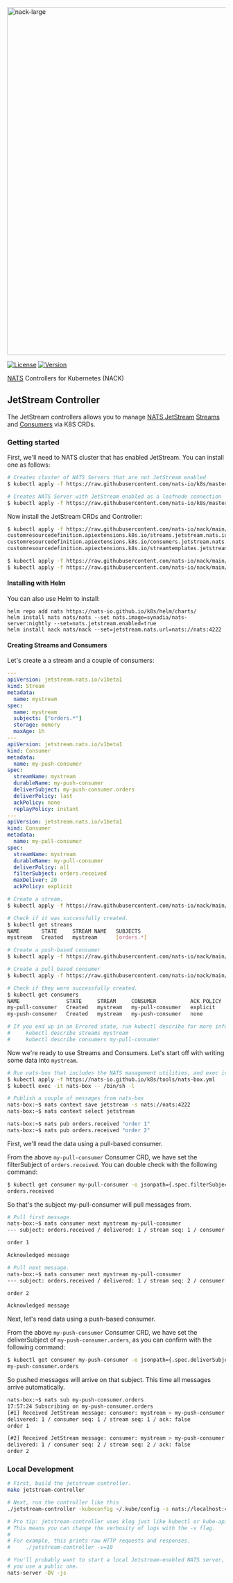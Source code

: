 <img width="800" alt="nack-large" src="https://user-images.githubusercontent.com/26195/92535603-71ad9a80-f1ec-11ea-8959-cdc22b31b84a.png">

[![License][License-Image]][License-Url]
[![Version](https://d25lcipzij17d.cloudfront.net/badge.svg?id=go&type=5&v=0.1.0)](https://github.com/nats-io/nack/releases/tag/v0.1.0)

[License-Url]: https://www.apache.org/licenses/LICENSE-2.0
[License-Image]: https://img.shields.io/badge/License-Apache2-blue.svg

[NATS](https://nats.io) Controllers for Kubernetes (NACK)

## JetStream Controller

The JetStream controllers allows you to manage [NATS JetStream](https://github.com/nats-io/jetstream) [Streams](https://github.com/nats-io/jetstream#streams-1) and [Consumers](https://github.com/nats-io/jetstream#consumers-1) via K8S CRDs.

### Getting started

First, we'll need to NATS cluster that has enabled JetStream.  You can install one as follows:

```sh
# Creates cluster of NATS Servers that are not JetStream enabled
$ kubectl apply -f https://raw.githubusercontent.com/nats-io/k8s/master/nats-server/simple-nats.yml

# Creates NATS Server with JetStream enabled as a leafnode connection
$ kubectl apply -f https://raw.githubusercontent.com/nats-io/k8s/master/nats-server/nats-js-leaf.yml
```

Now install the JetStream CRDs and Controller:

```sh
$ kubectl apply -f https://raw.githubusercontent.com/nats-io/nack/main/deploy/crds.yml
customresourcedefinition.apiextensions.k8s.io/streams.jetstream.nats.io configured
customresourcedefinition.apiextensions.k8s.io/consumers.jetstream.nats.io configured
customresourcedefinition.apiextensions.k8s.io/streamtemplates.jetstream.nats.io configured

$ kubectl apply -f https://raw.githubusercontent.com/nats-io/nack/main/deploy/rbac.yml
$ kubectl apply -f https://raw.githubusercontent.com/nats-io/nack/main/deploy/deployment.yml
```

#### Installing with Helm

You can also use Helm to install:

```
helm repo add nats https://nats-io.github.io/k8s/helm/charts/
helm install nats nats/nats --set nats.image=synadia/nats-server:nightly --set=nats.jetstream.enabled=true
helm install nack nats/nack --set=jetstream.nats.url=nats://nats:4222
```

#### Creating Streams and Consumers

Let's create a a stream and a couple of consumers:

```yaml
---
apiVersion: jetstream.nats.io/v1beta1
kind: Stream
metadata:
  name: mystream
spec:
  name: mystream
  subjects: ["orders.*"]
  storage: memory
  maxAge: 1h
---
apiVersion: jetstream.nats.io/v1beta1
kind: Consumer
metadata:
  name: my-push-consumer
spec:
  streamName: mystream
  durableName: my-push-consumer
  deliverSubject: my-push-consumer.orders
  deliverPolicy: last
  ackPolicy: none
  replayPolicy: instant
---
apiVersion: jetstream.nats.io/v1beta1
kind: Consumer
metadata:
  name: my-pull-consumer
spec:
  streamName: mystream
  durableName: my-pull-consumer
  deliverPolicy: all
  filterSubject: orders.received
  maxDeliver: 20
  ackPolicy: explicit
```

```sh
# Create a stream.
$ kubectl apply -f https://raw.githubusercontent.com/nats-io/nack/main/deploy/examples/stream.yml

# Check if it was successfully created.
$ kubectl get streams
NAME       STATE     STREAM NAME   SUBJECTS
mystream   Created   mystream      [orders.*]

# Create a push-based consumer
$ kubectl apply -f https://raw.githubusercontent.com/nats-io/nack/main/deploy/examples/consumer_push.yml

# Create a pull based consumer
$ kubectl apply -f https://raw.githubusercontent.com/nats-io/nack/main/deploy/examples/consumer_pull.yml

# Check if they were successfully created.
$ kubectl get consumers
NAME               STATE     STREAM     CONSUMER           ACK POLICY
my-pull-consumer   Created   mystream   my-pull-consumer   explicit
my-push-consumer   Created   mystream   my-push-consumer   none

# If you end up in an Errored state, run kubectl describe for more info.
#     kubectl describe streams mystream
#     kubectl describe consumers my-pull-consumer
```

Now we're ready to use Streams and Consumers. Let's start off with writing some
data into `mystream`.

```sh
# Run nats-box that includes the NATS management utilities, and exec into it.
$ kubectl apply -f https://nats-io.github.io/k8s/tools/nats-box.yml
$ kubectl exec -it nats-box -- /bin/sh -l

# Publish a couple of messages from nats-box
nats-box:~$ nats context save jetstream -s nats://nats:4222
nats-box:~$ nats context select jetstream

nats-box:~$ nats pub orders.received "order 1"
nats-box:~$ nats pub orders.received "order 2"
```

First, we'll read the data using a pull-based consumer. 

From the above `my-pull-consumer` Consumer CRD, we have set the filterSubject 
of `orders.received`. You can double check with the following command:

```sh
$ kubectl get consumer my-pull-consumer -o jsonpath={.spec.filterSubject}
orders.received
```

So that's the subject my-pull-consumer will pull messages from.

```sh
# Pull first message.
nats-box:~$ nats consumer next mystream my-pull-consumer
--- subject: orders.received / delivered: 1 / stream seq: 1 / consumer seq: 1

order 1

Acknowledged message

# Pull next message.
nats-box:~$ nats consumer next mystream my-pull-consumer
--- subject: orders.received / delivered: 1 / stream seq: 2 / consumer seq: 2

order 2

Acknowledged message
```

Next, let's read data using a push-based consumer.

From the above `my-push-consumer` Consumer CRD, we have set the deliverSubject
of `my-push-consumer.orders`, as you can confirm with the following command:

```sh
$ kubectl get consumer my-push-consumer -o jsonpath={.spec.deliverSubject}
my-push-consumer.orders
```

So pushed messages will arrive on that subject. This time all messages arrive automatically.

```sh
nats-box:~$ nats sub my-push-consumer.orders
17:57:24 Subscribing on my-push-consumer.orders
[#1] Received JetStream message: consumer: mystream > my-push-consumer / subject: orders.received /
delivered: 1 / consumer seq: 1 / stream seq: 1 / ack: false
order 1

[#2] Received JetStream message: consumer: mystream > my-push-consumer / subject: orders.received /
delivered: 1 / consumer seq: 2 / stream seq: 2 / ack: false
order 2
```

### Local Development

```sh
# First, build the jetstream controller.
make jetstream-controller

# Next, run the controller like this
./jetstream-controller -kubeconfig ~/.kube/config -s nats://localhost:4222

# Pro tip: jetstream-controller uses klog just like kubectl or kube-apiserver.
# This means you can change the verbosity of logs with the -v flag.
#
# For example, this prints raw HTTP requests and responses.
#     ./jetstream-controller -v=10

# You'll probably want to start a local Jetstream-enabled NATS server, unless
# you use a public one.
nats-server -DV -js
```
